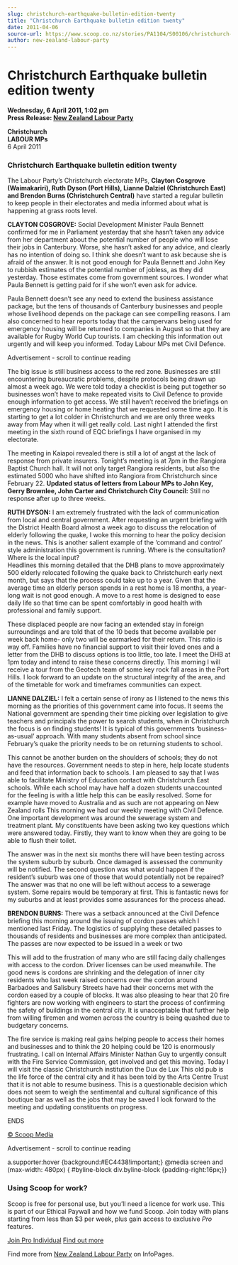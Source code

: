 ```yaml
---
slug: christchurch-earthquake-bulletin-edition-twenty
title: "Christchurch Earthquake bulletin edition twenty"
date: 2011-04-06
source-url: https://www.scoop.co.nz/stories/PA1104/S00106/christchurch-earthquake-bulletin-edition-twenty.htm
author: new-zealand-labour-party
---
```

Christchurch Earthquake bulletin edition twenty
===============================================

**Wednesday, 6 April 2011, 1:02 pm**  
**Press Release: [New Zealand Labour Party](https://info.scoop.co.nz/New_Zealand_Labour_Party)**

**Christchurch  
LABOUR MPs**  
6 April 2011

### Christchurch Earthquake bulletin edition twenty

The Labour Party’s Christchurch electorate MPs, **Clayton Cosgrove (Waimakariri), Ruth Dyson (Port Hills), Lianne Dalziel (Christchurch East) and Brendon Burns (Christchurch Central)** have started a regular bulletin to keep people in their electorates and media informed about what is happening at grass roots level.

**CLAYTON COSGROVE:** Social Development Minister Paula Bennett confirmed for me in Parliament yesterday that she hasn’t taken any advice from her department about the potential number of people who will lose their jobs in Canterbury. Worse, she hasn’t asked for any advice, and clearly has no intention of doing so. I think she doesn’t want to ask because she is afraid of the answer. It is not good enough for Paula Bennett and John Key to rubbish estimates of the potential number of jobless, as they did yesterday. Those estimates come from government sources. I wonder what Paula Bennett is getting paid for if she won’t even ask for advice.

Paula Bennett doesn’t see any need to extend the business assistance package, but the tens of thousands of Canterbury businesses and people whose livelihood depends on the package can see compelling reasons. I am also concerned to hear reports today that the campervans being used for emergency housing will be returned to companies in August so that they are available for Rugby World Cup tourists. I am checking this information out urgently and will keep you informed. Today Labour MPs met Civil Defence.

Advertisement - scroll to continue reading





The big issue is still business access to the red zone. Businesses are still encountering bureaucratic problems, despite protocols being drawn up almost a week ago. We were told today a checklist is being put together so businesses won’t have to make repeated visits to Civil Defence to provide enough information to get access. We still haven’t received the briefings on emergency housing or home heating that we requested some time ago. It is starting to get a lot colder in Christchurch and we are only three weeks away from May when it will get really cold. Last night I attended the first meeting in the sixth round of EQC briefings I have organised in my electorate.

The meeting in Kaiapoi revealed there is still a lot of angst at the lack of response from private insurers. Tonight’s meeting is at 7pm in the Rangiora Baptist Church hall. It will not only target Rangiora residents, but also the estimated 5000 who have shifted into Rangiora from Christchurch since February 22. **Updated status of letters from Labour MPs to John Key, Gerry Brownlee, John Carter and Christchurch City Council:** Still no response after up to three weeks.

**RUTH DYSON:** I am extremely frustrated with the lack of communication from local and central government. After requesting an urgent briefing with the District Health Board almost a week ago to discuss the relocation of elderly following the quake, I woke this morning to hear the policy decision in the news. This is another salient example of the ‘command and control’ style administration this government is running. Where is the consultation? Where is the local input?  
Headlines this morning detailed that the DHB plans to move approximately 500 elderly relocated following the quake back to Christchurch early next month, but says that the process could take up to a year. Given that the average time an elderly person spends in a rest home is 18 months, a year-long wait is not good enough. A move to a rest home is designed to ease daily life so that time can be spent comfortably in good health with professional and family support.

These displaced people are now facing an extended stay in foreign surroundings and are told that of the 10 beds that become available per week back home- only two will be earmarked for their return. This ratio is way off. Families have no financial support to visit their loved ones and a letter from the DHB to discuss options is too little, too late. I meet the DHB at 1pm today and intend to raise these concerns directly. This morning I will receive a tour from the Geotech team of some key rock fall areas in the Port Hills. I look forward to an update on the structural integrity of the area, and of the timetable for work and timeframes communities can expect.

**LIANNE DALZIEL:** I felt a certain sense of irony as I listened to the news this morning as the priorities of this government came into focus. It seems the National government are spending their time picking over legislation to give teachers and principals the power to search students, when in Christchurch the focus is on finding students! It is typical of this governments ‘business-as-usual’ approach. With many students absent from school since February’s quake the priority needs to be on returning students to school.

This cannot be another burden on the shoulders of schools; they do not have the resources. Government needs to step in here, help locate students and feed that information back to schools. I am pleased to say that I was able to facilitate Ministry of Education contact with Christchurch East schools. While each school may have half a dozen students unaccounted for the feeling is with a little help this can be easily resolved. Some for example have moved to Australia and as such are not appearing on New Zealand rolls This morning we had our weekly meeting with Civil Defence. One important development was around the sewerage system and treatment plant. My constituents have been asking two key questions which were answered today. Firstly, they want to know when they are going to be able to flush their toilet.

The answer was in the next six months there will have been testing across the system suburb by suburb. Once damaged is assessed the community will be notified. The second question was what would happen if the resident’s suburb was one of those that would potentially not be repaired? The answer was that no one will be left without access to a sewerage system. Some repairs would be temporary at first. This is fantastic news for my suburbs and at least provides some assurances for the process ahead.

**BRENDON BURNS:** There was a setback announced at the Civil Defence briefing this morning around the issuing of cordon passes which I mentioned last Friday. The logistics of supplying these detailed passes to thousands of residents and businesses are more complex than anticipated. The passes are now expected to be issued in a week or two

This will add to the frustration of many who are still facing daily challenges with access to the cordon. Driver licenses can be used meanwhile. The good news is cordons are shrinking and the delegation of inner city residents who last week raised concerns over the cordon around Barbadoes and Salisbury Streets have had their concerns met with the cordon eased by a couple of blocks. It was also pleasing to hear that 20 fire fighters are now working with engineers to start the process of confirming the safety of buildings in the central city. It is unacceptable that further help from willing firemen and women across the country is being quashed due to budgetary concerns.

The fire service is making real gains helping people to access their homes and businesses and to think the 20 helping could be 120 is enormously frustrating. I call on Internal Affairs Minister Nathan Guy to urgently consult with the Fire Service Commission, get involved and get this moving. Today I will visit the classic Christchurch institution the Dux de Lux This old pub is the life force of the central city and it has been told by the Arts Centre Trust that it is not able to resume business. This is a questionable decision which does not seem to weigh the sentimental and cultural significance of this boutique bar as well as the jobs that may be saved I look forward to the meeting and updating constituents on progress.

ENDS

  

[© Scoop Media](http://www.scoop.co.nz/about/terms.html)  

Advertisement - scroll to continue reading



a.supporter:hover {background:#EC4438!important;} @media screen and (max-width: 480px) { #byline-block div.byline-block {padding-right:16px;}}

### Using Scoop for work?

Scoop is free for personal use, but you’ll need a licence for work use. This is part of our Ethical Paywall and how we fund Scoop. Join today with plans starting from less than $3 per week, plus gain access to exclusive _Pro_ features.  
  
[Join Pro Individual](https://pro.scoop.co.nz/Individual/?from=ProIn24) [Find out more](https://pro.scoop.co.nz/using-scoop-for-work/?from=ProIn24)

Find more from [New Zealand Labour Party](https://info.scoop.co.nz/New_Zealand_Labour_Party) on InfoPages.